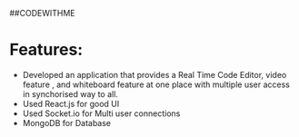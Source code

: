 ##CODEWITHME

# Features:
- Developed an application that provides a Real Time Code Editor, video feature , and whiteboard feature at one place with multiple user access in synchorised way to all.
- Used React.js for good UI
- Used Socket.io for Multi user connections
- MongoDB for Database

